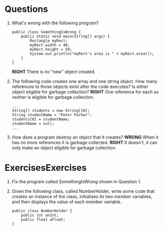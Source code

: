 # Questions

1. What's wrong with the following program?

    ```
    public class SomethingIsWrong {
        public static void main(String[] args) {
            Rectangle myRect;
            myRect.width = 40;
            myRect.height = 50;
            System.out.println("myRect's area is " + myRect.area());
        }
    }
    ```

    __RIGHT__ There is no "new" object created.

2. The following code creates one array and one string object. How many references to those objects exist after the code executes? Is either object eligible for garbage collection?
    __RIGHT__ One reference for each so neither is eligible for garbage collection. 

    ```
    ...
    String[] students = new String[10];
    String studentName = "Peter Parker";
    students[0] = studentName;
    studentName = null;
    ...
    ```

3. How does a program destroy an object that it creates? 
    __WRONG__ When it has no more references it is garbage collected.
    __RIGHT__ It doesn't, it can only make an object eligible for garbage collection.

# ExercisesExercises

1. Fix the program called SomethingIsWrong shown in Question 1.

2. Given the following class, called NumberHolder, write some code that creates an instance of the class, initializes its two member variables, and then displays the value of each member variable.

    ```
    public class NumberHolder {
        public int anInt;
        public float aFloat;
    }
    ```